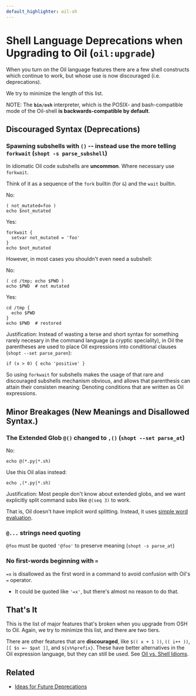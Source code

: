 ```yaml
---
default_highlighter: oil-sh
---
```


Shell Language Deprecations when Upgrading to Oil (`oil:upgrade`)
===========================

When you turn on the Oil language features there are a few shell constructs which continue to work, but whose use is now discouraged (i.e. deprecations).

We try to minimize the length of this list.

NOTE: The **`bin/osh`** interpreter, which is the POSIX- and bash-compatible mode of the Oil-shell **is backwards-compatible by default**.

<!-- cmark.py expands this -->
<div id="toc">
</div>


## Discouraged Syntax (Deprecations)

### Spawning subshells with `()` -- instead use the more telling `forkwait` (`shopt -s parse_subshell`)

In idiomatic Oil code subshells are **uncommon**. Where necessary use `forkwait`.

Think of it as a sequence of the `fork` builtin (for `&`) and the `wait` builtin.

No:

    ( not_mutated=foo )
    echo $not_mutated

Yes:

    forkwait {
      setvar not_mutated = 'foo'
    }
    echo $not_mutated

However, in most cases you shouldn't even need a subshell:

No:

    ( cd /tmp; echo $PWD )
    echo $PWD  # not mutated

Yes:

    cd /tmp {
      echo $PWD 
    }
    echo $PWD  # restored

Justification: Instead of wasting a terse and short syntax for something rarely necesary in the command language (a cryptic speciality), in Oil the parentheses are used to place Oil expressions into conditional clauses (`shopt --set parse_paren`):

    if (x > 0) { echo 'positive' }

So using `forkwait` for subshells makes the usage of that rare and discouraged subshells mechanism obvious, and allows that parenthesis can attain their consisten meaning: Denoting conditions that are written as Oil expressions.



## Minor Breakages (New Meanings and Disallowed Syntax.)


### The Extended Glob `@()` changed to `,()` (`shopt --set parse_at`)

No:

    echo @(*.py|*.sh)

Use this Oil alias instead:

    echo ,(*.py|*.sh)

Justification: Most people don't know about extended globs, and we want
explicitly split command subs like `@(seq 3)` to work.

That is, Oil doesn't have implicit word splitting.  Instead, it uses [simple
word evaluation](simple-word-eval.html).

### `@...` strings need quoting

`@foo` must be quoted `'@foo'` to preserve meaning (`shopt -s parse_at`)

### No first-words beginning with `=`

`=x` is disallowed as the first word in a command to avoid confusion with
  Oil's `=` operator.
  - It could be quoted like `'=x'`, but there's almost no reason to do that.





<!--    https://github.com/oilshell/oil/issues/678

## Oil language interpretter (`shopt -s oil:all`, under  `bin/oil`)

This is for the "legacy-free" Oil language.  These options **break more code**.

Existing shell users will turn this on later.  Users who have never used shell
may want to start with the Oil language.

### Shell Assignment and Env Bindings Can't Be Used (`shopt -s parse_equals`)

No:

    x=42
    PYTHONPATH=. foo.py

Yes:

    x = '42'  # string
    x = 42    # integer

    const x = '42'  # synonyms
    const x = 42

    env PYTHONPATH=. foo.py

Justification: We want bindings in config blocks without `const`.  For example,
this is valid Oil syntax:

    server www.example.com {
      port = 80
      root = "/home/$USER/www/"
    }

-->




## That's It

This is the list of major features that's broken when you upgrade from OSH to
Oil.  Again, we try to minimize this list, and there are two tiers.

There are other features that are **discouraged**, like `$(( x + 1 ))`, `((
i++ ))`, `[[ $s =~ $pat ]]`, and `${s%%prefix}`.  These have better alternatives
in the Oil expression language, but they can still be used.  See [Oil vs. Shell
Idioms](idioms.html).

## Related

- [Ideas for Future Deprecations](future.html)

